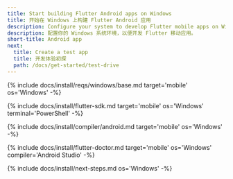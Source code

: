 ```yaml
---
title: Start building Flutter Android apps on Windows
title: 开始在 Windows 上构建 Flutter Android 应用
description: Configure your system to develop Flutter mobile apps on Windows.
description: 配置你的 Windows 系统环境，以便开发 Flutter 移动应用。
short-title: Android app
next:
  title: Create a test app
  title: 开发体验初探
  path: /docs/get-started/test-drive
---
```


{% include docs/install/reqs/windows/base.md target='mobile' os='Windows' -%}

{% include docs/install/flutter-sdk.md target='mobile' os='Windows' terminal='PowerShell' -%}

{% include docs/install/compiler/android.md target='mobile' os='Windows' -%}

{% include docs/install/flutter-doctor.md target='mobile' os='Windows' compiler='Android Studio' -%}

{% include docs/install/next-steps.md os='Windows' -%}
